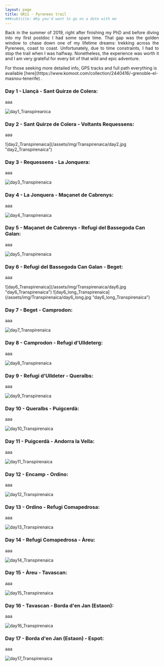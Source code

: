 ```yaml
---
layout: page
title: GR11 - Pyrenees trail
###subtitle: Why you'd want to go on a date with me
---
```


<p align="justify">
Back in the summer of 2019, right after finishing my PhD and before diving into my first postdoc I had some spare time. That gap was the golden window to chase down one of my lifetime dreams: trekking across the Pyrenees, coast to coast.  Unfortunately, due to time constraints, I had to stop the trail when I was halfway. Nonetheless, the experience was worth it and I am very grateful for every bit of that wild and epic adventure.
</p> For those seeking more detailed info, GPS tracks and full path everything is available  [here](https://www.komoot.com/collection/2440416/-grenoble-el-masnou-tenerife) .

### Day 1 - Llançà - Sant Quirze de Colera:


<p align="justify">aaa </p>

![day1_Transpireanica](/assets/img/Transpirenaica/day1.jpg "day1_Transpireanica")


###  Day 2 - Sant Quirze de Colera - Voltants Requessens:

<p align="justify">aaa </p>
![day2_Transpirenaica](/assets/img/Transpirenaica/day2.jpg "day2_Transpirenaica")


###  Day 3 - Requessens - La Jonquera:
<p align="justify">aaa </p>


![day3_Transpirenaica](/assets/img/Transpirenaica/day3.jpg "day3_Transpirenaica")


###   Day 4 - La Jonquera - Maçanet de Cabrenys:

<p align="justify">aaa </p>

![day4_Transpirenaica](/assets/img/Transpirenaica/day4.jpg "day4_Transpirenaica")


###   Day 5 - Maçanet de Cabrenys - Refugi del Bassegoda Can Galan:

<p align="justify">aaa </p>

![day5_Transpirenaica](/assets/img/Transpirenaica/day5.jpg "day5_Transpirenaica")


###   Day 6 - Refugi del Bassegoda Can Galan - Beget:
<p align="justify">aaa </p>
![day6_Transpirenaica](/assets/img/Transpirenaica/day6.jpg "day6_Transpirenaica")
![day6_long_Transpirenaica](/assets/img/Transpirenaica/day6_long.jpg "day6_long_Transpirenaica")


###   Day 7 - Beget - Camprodon:
<p align="justify">aaa </p>


![day7_Transpirenaica](/assets/img/Transpirenaica/day7.jpg "day7_Transpirenaica")



###   Day 8 - Camprodon - Refugi d'Ulldeterg:
<p align="justify">aaa </p>

![day8_Transpirenaica](/assets/img/Transpirenaica/day8.jpg "day8_Transpirenaica")




###   Day 9 - Refugi d'Ulldeter - Queralbs:
<p align="justify">aaa </p>

![day9_Transpirenaica](/assets/img/Transpirenaica/day9.jpg "day9_Transpirenaica")

###   Day 10 - Queralbs - Puigcerdà:
<p align="justify">aaa </p>


![day10_Transpirenaica](/assets/img/Transpirenaica/day10.jpg "day10_Transpirenaica")

###   Day 11 - Puigcerdà - Andorra la Vella:
<p align="justify">aaa </p>


![day11_Transpirenaica](/assets/img/Transpirenaica/day11.jpg "day11_Transpirenaica")


###   Day 12 - Encamp - Ordino:
<p align="justify">aaa </p>

![day12_Transpirenaica](/assets/img/Transpirenaica/day12.jpg "day12_Transpirenaica")







###   Day 13 - Ordino - Refugi Comapedrosa:
<p align="justify">aaa </p>


![day13_Transpirenaica](/assets/img/Transpirenaica/day13.jpg "day13_Transpirenaica")




###   Day 14 - Refugi Comapedrosa - Àreu:
<p align="justify">aaa </p>

![day14_Transpirenaica](/assets/img/Transpirenaica/day14.jpg "day14_Transpirenaica")


###   Day 15 - Àreu - Tavascan:
<p align="justify">aaa </p>


![day15_Transpirenaica](/assets/img/Transpirenaica/day15.jpg "day15_Transpirenaica")




###   Day 16 - Tavascan - Borda d'en Jan (Estaon):
<p align="justify">aaa </p>

![day16_Transpirenaica](/assets/img/Transpirenaica/day16.jpg "day16_Transpirenaica")







###   Day 17 - Borda d'en Jan (Estaon) - Espot:
<p align="justify">aaa </p>


![day17_Transpirenaica](/assets/img/Transpirenaica/day17.jpg "day17_Transpirenaica")

